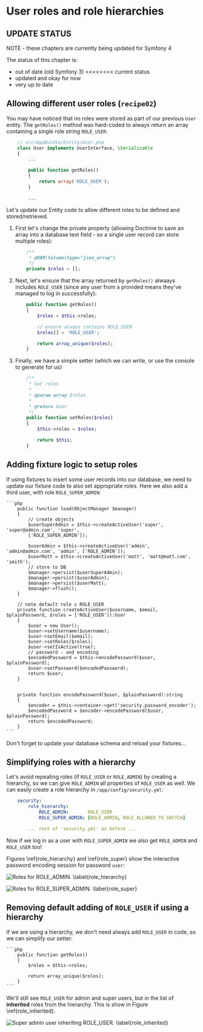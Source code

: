 
# User roles and role hierarchies


## UPDATE STATUS
NOTE - these chapters are currently being updated for Symfony 4

The status of this chapter is:

- out of date (old Symfony 3)   <<<<<<<< current status
- updated and okay for now
- very up to date



## Allowing different user roles (`recipe02`)

You may have noticed that no roles were stored as part of our previous `User` entity. The `getRoles()` method was hard-coded to always return an array containing a single role string `ROLE_USER`:

```php
    // src/AppBundle/Entity/User.php
    class User implements UserInterface, \Serializable
    {
        ...

        public function getRoles()
        {
            return array('ROLE_USER');
        }

        ...
```

Let's update our Entity code to allow different roles to be defined and stored/retrieved.

1. First let's change the private property (allowing Doctrine to save an array into a database text field - so a single user record can store multiple roles):

    ```php
        /**
         * @ORM\Column(type="json_array")
         */
        private $roles = [];
    ```

1. Next, let's ensure that the array returned by `getRoles()` alwaays includes `ROLE_USER` (since any user from a provided means they've managed to log in successfully):

    ```php
        public function getRoles()
        {
            $roles = $this->roles;

            // ensure always contains ROLE_USER
            $roles[] = 'ROLE_USER';

            return array_unique($roles);
        }
    ```

1. Finally, we have a simple setter (which we can write, or use the console to generate for us)

    ```php
        /**
         * Set roles
         *
         * @param array $roles
         *
         * @return User
         */
        public function setRoles($roles)
        {
            $this->roles = $roles;

            return $this;
        }
    ```

## Adding fixture logic to setup roles

If using fixtures to insert some user records into our database, we need to update our fixture code to also set appropriate roles. Here we also add a third user, with role `ROLE_SUPER_ADMIN`:

    ```php
        public function load(ObjectManager $manager)
        {
            // create objects
            $userSuperAdmin = $this->createActiveUser('super', 'super@admin.com', 'super',
            ['ROLE_SUPER_ADMIN']);

            $userAdmin = $this->createActiveUser('admin', 'admin@admin.com', 'admin', ['ROLE_ADMIN']);
            $userMatt = $this->createActiveUser('matt', 'matt@matt.com', 'smith');
            // store to DB
            $manager->persist($userSuperAdmin);
            $manager->persist($userAdmin);
            $manager->persist($userMatt);
            $manager->flush();
        }

        // note default role s ROLE_USER
        private function createActiveUser($username, $email, $plainPassword, $roles = ['ROLE_USER']):User
        {
            $user = new User();
            $user->setUsername($username);
            $user->setEmail($email);
            $user->setRoles($roles);
            $user->setIsActive(true);
            // password - and encoding
            $encodedPassword = $this->encodePassword($user, $plainPassword);
            $user->setPassword($encodedPassword);
            return $user;
        }


        private function encodePassword($user, $plainPassword):string
        {
            $encoder = $this->container->get('security.password_encoder');
            $encodedPassword = $encoder->encodePassword($user, $plainPassword);
            return $encodedPassword;
        }
    ```

Don't forget to update your database schema and reload your fixtures...

## Simplifying roles with a hierarchy

Let's avoid repeating roles (if `ROLE_USER` or `ROLE_ADMIN`) by creating a hierarchy, so we can give `ROLE_ADMIN` all properties of `ROLE_USER` as well. We can easily create a role hierarchy in `/app/config/security.yml`:

```yaml
    security:
        role_hierarchy:
            ROLE_ADMIN:       ROLE_USER
            ROLE_SUPER_ADMIN: [ROLE_ADMIN, ROLE_ALLOWED_TO_SWITCH]

        ... rest of 'security.yml' as before ...
```

Now if we log in as a user with `ROLE_SUPER_ADMIN` we also get `ROLE_ADMIN` and `ROLE_USER` too!


Figures \ref{role_hierarchy} and  \ref{role_super}  show the interactive password encoding session for password `user`:

![Roles for `ROLE_ADMIN`. \label{role_hierarchy}](./03_figures/authentication/30_role_hierarchy_sm.png)

![Roles for `ROLE_SUPER_ADMIN`. \label{role_super}](./03_figures/authentication/31_super_admin_sm.png)

## Removing default adding of `ROLE_USER` if using a hierarchy

If we are using a hierarchy, we don't need always add `ROLE_USER` in code, so we can simplify our setter:


    ```php
        public function getRoles()
        {
            $roles = $this->roles;

            return array_unique($roles);
        }
    ```

We'll still see `ROLE_USER` for admin and super users, but in the list of **inherited** roles from the hierarchy. This is show in Figure \ref{role_inherited}.

![Super admin user inheriting `ROLE_USER`. \label{role_inherited}](./03_figures/authentication/32_inherited_sm.png)
